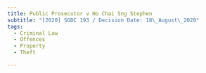 ```yaml
---
title: Public Prosecutor v Ho Chai Sng Stephen
subtitle: "[2020] SGDC 193 / Decision Date: 18\_August\_2020"
tags:
  - Criminal Law
  - Offences
  - Property
  - Theft

---
```

